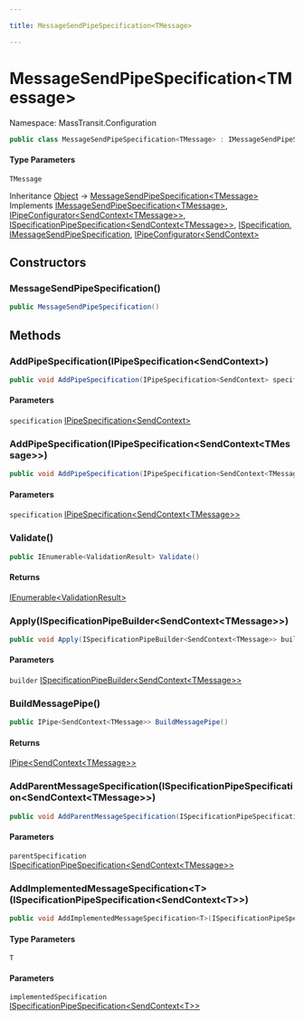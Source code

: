 ```yaml
---

title: MessageSendPipeSpecification<TMessage>

---
```


# MessageSendPipeSpecification\<TMessage\>

Namespace: MassTransit.Configuration

```csharp
public class MessageSendPipeSpecification<TMessage> : IMessageSendPipeSpecification<TMessage>, IPipeConfigurator<SendContext<TMessage>>, ISpecificationPipeSpecification<SendContext<TMessage>>, ISpecification, IMessageSendPipeSpecification, IPipeConfigurator<SendContext>
```

#### Type Parameters

`TMessage`<br/>

Inheritance [Object](https://learn.microsoft.com/en-us/dotnet/api/system.object) → [MessageSendPipeSpecification\<TMessage\>](../masstransit-configuration/messagesendpipespecification-1)<br/>
Implements [IMessageSendPipeSpecification\<TMessage\>](../masstransit-configuration/imessagesendpipespecification-1), [IPipeConfigurator\<SendContext\<TMessage\>\>](../masstransit/ipipeconfigurator-1), [ISpecificationPipeSpecification\<SendContext\<TMessage\>\>](../masstransit-configuration/ispecificationpipespecification-1), [ISpecification](../masstransit/ispecification), [IMessageSendPipeSpecification](../masstransit-configuration/imessagesendpipespecification), [IPipeConfigurator\<SendContext\>](../masstransit/ipipeconfigurator-1)

## Constructors

### **MessageSendPipeSpecification()**

```csharp
public MessageSendPipeSpecification()
```

## Methods

### **AddPipeSpecification(IPipeSpecification\<SendContext\>)**

```csharp
public void AddPipeSpecification(IPipeSpecification<SendContext> specification)
```

#### Parameters

`specification` [IPipeSpecification\<SendContext\>](../masstransit-configuration/ipipespecification-1)<br/>

### **AddPipeSpecification(IPipeSpecification\<SendContext\<TMessage\>\>)**

```csharp
public void AddPipeSpecification(IPipeSpecification<SendContext<TMessage>> specification)
```

#### Parameters

`specification` [IPipeSpecification\<SendContext\<TMessage\>\>](../masstransit-configuration/ipipespecification-1)<br/>

### **Validate()**

```csharp
public IEnumerable<ValidationResult> Validate()
```

#### Returns

[IEnumerable\<ValidationResult\>](https://learn.microsoft.com/en-us/dotnet/api/system.collections.generic.ienumerable-1)<br/>

### **Apply(ISpecificationPipeBuilder\<SendContext\<TMessage\>\>)**

```csharp
public void Apply(ISpecificationPipeBuilder<SendContext<TMessage>> builder)
```

#### Parameters

`builder` [ISpecificationPipeBuilder\<SendContext\<TMessage\>\>](../masstransit-configuration/ispecificationpipebuilder-1)<br/>

### **BuildMessagePipe()**

```csharp
public IPipe<SendContext<TMessage>> BuildMessagePipe()
```

#### Returns

[IPipe\<SendContext\<TMessage\>\>](../masstransit/ipipe-1)<br/>

### **AddParentMessageSpecification(ISpecificationPipeSpecification\<SendContext\<TMessage\>\>)**

```csharp
public void AddParentMessageSpecification(ISpecificationPipeSpecification<SendContext<TMessage>> parentSpecification)
```

#### Parameters

`parentSpecification` [ISpecificationPipeSpecification\<SendContext\<TMessage\>\>](../masstransit-configuration/ispecificationpipespecification-1)<br/>

### **AddImplementedMessageSpecification\<T\>(ISpecificationPipeSpecification\<SendContext\<T\>\>)**

```csharp
public void AddImplementedMessageSpecification<T>(ISpecificationPipeSpecification<SendContext<T>> implementedSpecification)
```

#### Type Parameters

`T`<br/>

#### Parameters

`implementedSpecification` [ISpecificationPipeSpecification\<SendContext\<T\>\>](../masstransit-configuration/ispecificationpipespecification-1)<br/>
